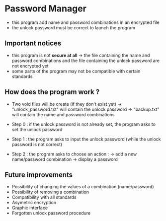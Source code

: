 # Password Manager

- this program add name and password combinations in an encrypted file 
- the unlock password must be correct to launch the program

## Important notices

- this program is not **secure at all**
-> the file containing the name and password combinations and the file containing the unlock password are not encrypted yet 
- some parts of the program may not be compatible with certain standards

## How does the program work ?

- Two void files will be create (if they don't exist yet)
-> "unlock_password.txt" will contain the unlock password
-> "backup.txt" will contain the name and password combinations 

- Step 0 : if the unlock password is not already set, the program asks to set the unlock password
- Step 1 : the program asks to input the unlock password (while the unlock password is not correct)
- Step 2 : the program asks to choose an action : 
-> add a new name/password combination
-> display a password

## Future improvements

- Possibility of changing the values of a combination (name/password)
- Possibility of removing a combination
- Compatibility with all standards
- Asymetric encryption
- Graphic interface
- Forgotten unlock password procedure